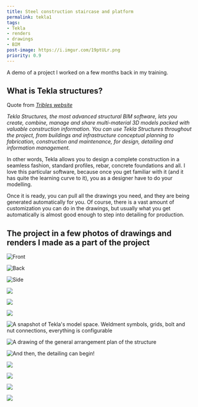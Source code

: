 ```yaml
---
title: Steel construction staircase and platform
permalink: tekla1
tags:
- Tekla
- renders
- drawings
- BIM
post-image: https://i.imgur.com/19ptULr.png
priority: 0.9
---
```


A demo of a project I worked on a few months back in my training.

## **What is Tekla structures?**

Quote from *[Tribles website](https://www.tekla.com/products/tekla-structures)*

*Tekla Structures, the most advanced structural BIM software, lets you create, combine, manage and share multi-material 3D models packed with valuable construction information. You can use Tekla Structures throughout the project, from buildings and infrastructure conceptual planning to fabrication, construction and maintenance, for design, detailing and information management.*

In other words, Tekla allows you to design a complete construction in a seamless fashion, standard profiles, rebar, concrete foundations and all. I love this particular software, because once you get familiar with it (and it has quite the learning curve to it), you as a designer have to do your modelling. 

Once it is ready, you can pull all the drawings you need, and they are being generated automatically for you.
Of course, there is a vast amount of customization you can do in the drawings, but usually what you get automatically is almost good enough to step into detailing for production.


## **The project in a few photos of drawings and renders I made as a part of the project**



![Front](https://i.imgur.com/DWD16gS.png)

![Back](https://i.imgur.com/FmFZXKU.jpg)

![Side](https://i.imgur.com/Fwydt2X.png)

![](https://i.imgur.com/DMyf9YX.jpg)

![](https://i.imgur.com/1vrwwqm.jpg)

![](https://imgur.com/zwfkfpr)

![A snapshot of Tekla's model space. Weldment symbols, grids, bolt and nut connections, everything is configurable](https://i.imgur.com/LiKVR4T.png)

![A drawing of the general arrangement plan of the structure](https://i.imgur.com/AFYw7q7.jpg)

![And then, the detailing can begin!](https://i.imgur.com/iBEjAZq.jpg)

![](https://i.imgur.com/0DoiZ0I.jpg)

![](https://i.imgur.com/NJqLtzi.jpg)

![](https://i.imgur.com/Lv5riFu.jpg)

![](https://i.imgur.com/bn5ZoBO.jpg)
